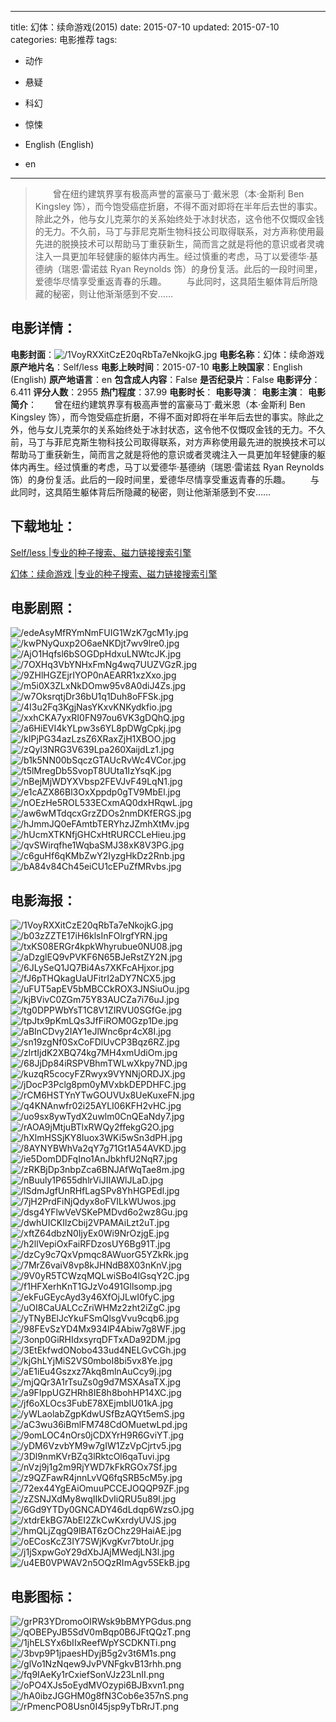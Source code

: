 
---
title: 幻体：续命游戏(2015)
date: 2015-07-10
updated: 2015-07-10
categories: 电影推荐
tags:
- 动作
- 悬疑
- 科幻
- 惊悚

- English (English)
- en
---


> 　　曾在纽约建筑界享有极高声誉的富豪马丁·戴米恩（本·金斯利 Ben Kingsley 饰），而今饱受癌症折磨，不得不面对即将在半年后去世的事实。除此之外，他与女儿克莱尔的关系始终处于冰封状态，这令他不仅慨叹金钱的无力。不久前，马丁与菲尼克斯生物科技公司取得联系，对方声称使用最先进的脱换技术可以帮助马丁重获新生，简而言之就是将他的意识或者灵魂注入一具更加年轻健康的躯体内再生。经过慎重的考虑，马丁以爱德华·基德纳（瑞恩·雷诺兹 Ryan Reynolds 饰）的身份复活。此后的一段时间里，爱德华尽情享受重返青春的乐趣。 　　与此同时，这具陌生躯体背后所隐藏的秘密，则让他渐渐感到不安……

## **电影详情**：

**电影封面**：<img src="https://image.tmdb.org/t/p/w200/1VoyRXXitCzE20qRbTa7eNkojkG.jpg" alt="/1VoyRXXitCzE20qRbTa7eNkojkG.jpg" title="/1VoyRXXitCzE20qRbTa7eNkojkG.jpg">
**电影名称**：幻体：续命游戏
**原产地片名**：Self/less
**电影上映时间**：2015-07-10
**电影上映国家**：English (English)
**原产地语言**：en
**包含成人内容**：False
**是否纪录片**：False
**电影评分**：6.411
**评分人数**：2955
**热门程度**：37.99
**电影时长**：
**电影导演**：
**电影主演**：
**电影简介**：　　曾在纽约建筑界享有极高声誉的富豪马丁·戴米恩（本·金斯利 Ben Kingsley 饰），而今饱受癌症折磨，不得不面对即将在半年后去世的事实。除此之外，他与女儿克莱尔的关系始终处于冰封状态，这令他不仅慨叹金钱的无力。不久前，马丁与菲尼克斯生物科技公司取得联系，对方声称使用最先进的脱换技术可以帮助马丁重获新生，简而言之就是将他的意识或者灵魂注入一具更加年轻健康的躯体内再生。经过慎重的考虑，马丁以爱德华·基德纳（瑞恩·雷诺兹 Ryan Reynolds 饰）的身份复活。此后的一段时间里，爱德华尽情享受重返青春的乐趣。 　　与此同时，这具陌生躯体背后所隐藏的秘密，则让他渐渐感到不安……

## **下载地址**：
[Self/less |专业的种子搜索、磁力链接搜索引擎](https://movie.amd794.com:2083/?search=Self/less&ordering=&mode=match_phrase&page_size=10&page=1)

[幻体：续命游戏 |专业的种子搜索、磁力链接搜索引擎](https://movie.amd794.com:2083/?search=%E5%B9%BB%E4%BD%93%EF%BC%9A%E7%BB%AD%E5%91%BD%E6%B8%B8%E6%88%8F&ordering=&mode=match_phrase&page_size=10&page=1)
 

## **电影剧照**：
<img src="https://image.tmdb.org/t/p/original/edeAsyMfRYmNmFUIG1WzK7gcM1y.jpg" alt="/edeAsyMfRYmNmFUIG1WzK7gcM1y.jpg" title="/edeAsyMfRYmNmFUIG1WzK7gcM1y.jpg"><img src="https://image.tmdb.org/t/p/original/kwPNyQuxp2O6aeNKDjt7wv9lre0.jpg" alt="/kwPNyQuxp2O6aeNKDjt7wv9lre0.jpg" title="/kwPNyQuxp2O6aeNKDjt7wv9lre0.jpg"><img src="https://image.tmdb.org/t/p/original/AjO1Hqfsl6bSOGDpHdxuLNWtcJK.jpg" alt="/AjO1Hqfsl6bSOGDpHdxuLNWtcJK.jpg" title="/AjO1Hqfsl6bSOGDpHdxuLNWtcJK.jpg"><img src="https://image.tmdb.org/t/p/original/7OXHq3VbYNHxFmNg4wq7UUZVGzR.jpg" alt="/7OXHq3VbYNHxFmNg4wq7UUZVGzR.jpg" title="/7OXHq3VbYNHxFmNg4wq7UUZVGzR.jpg"><img src="https://image.tmdb.org/t/p/original/9ZHlHGZEjrIYOP0nAEARR1xzXxo.jpg" alt="/9ZHlHGZEjrIYOP0nAEARR1xzXxo.jpg" title="/9ZHlHGZEjrIYOP0nAEARR1xzXxo.jpg"><img src="https://image.tmdb.org/t/p/original/m5i0X3ZLxNkDOmw95v8A0diJ4Zs.jpg" alt="/m5i0X3ZLxNkDOmw95v8A0diJ4Zs.jpg" title="/m5i0X3ZLxNkDOmw95v8A0diJ4Zs.jpg"><img src="https://image.tmdb.org/t/p/original/w7OksrqtjDr36bU1q1Duh8oFFSk.jpg" alt="/w7OksrqtjDr36bU1q1Duh8oFFSk.jpg" title="/w7OksrqtjDr36bU1q1Duh8oFFSk.jpg"><img src="https://image.tmdb.org/t/p/original/4I3u2Fq3KgjNasYKxvKNKydkfio.jpg" alt="/4I3u2Fq3KgjNasYKxvKNKydkfio.jpg" title="/4I3u2Fq3KgjNasYKxvKNKydkfio.jpg"><img src="https://image.tmdb.org/t/p/original/xxhCKA7yxRI0FN97ou6VK3gDQhQ.jpg" alt="/xxhCKA7yxRI0FN97ou6VK3gDQhQ.jpg" title="/xxhCKA7yxRI0FN97ou6VK3gDQhQ.jpg"><img src="https://image.tmdb.org/t/p/original/a6HiEVI4kYLpw3s6YL8pDWgCpkj.jpg" alt="/a6HiEVI4kYLpw3s6YL8pDWgCpkj.jpg" title="/a6HiEVI4kYLpw3s6YL8pDWgCpkj.jpg"><img src="https://image.tmdb.org/t/p/original/kIPjPG34azLzsZ6XRaxZjH1XBOO.jpg" alt="/kIPjPG34azLzsZ6XRaxZjH1XBOO.jpg" title="/kIPjPG34azLzsZ6XRaxZjH1XBOO.jpg"><img src="https://image.tmdb.org/t/p/original/zQyl3NRG3V639Lpa260XaijdLz1.jpg" alt="/zQyl3NRG3V639Lpa260XaijdLz1.jpg" title="/zQyl3NRG3V639Lpa260XaijdLz1.jpg"><img src="https://image.tmdb.org/t/p/original/b1k5NN00bSqczGTAUcRvWc4VCor.jpg" alt="/b1k5NN00bSqczGTAUcRvWc4VCor.jpg" title="/b1k5NN00bSqczGTAUcRvWc4VCor.jpg"><img src="https://image.tmdb.org/t/p/original/t5lMregDb5SvopT8UUta1IzYsqK.jpg" alt="/t5lMregDb5SvopT8UUta1IzYsqK.jpg" title="/t5lMregDb5SvopT8UUta1IzYsqK.jpg"><img src="https://image.tmdb.org/t/p/original/nBejMjWDYXVbsp2FEVJvF49LqN1.jpg" alt="/nBejMjWDYXVbsp2FEVJvF49LqN1.jpg" title="/nBejMjWDYXVbsp2FEVJvF49LqN1.jpg"><img src="https://image.tmdb.org/t/p/original/e1cAZX86Bl3OxXppdp0gTV9MbEl.jpg" alt="/e1cAZX86Bl3OxXppdp0gTV9MbEl.jpg" title="/e1cAZX86Bl3OxXppdp0gTV9MbEl.jpg"><img src="https://image.tmdb.org/t/p/original/nOEzHe5ROL533ECxmAQ0dxHRqwL.jpg" alt="/nOEzHe5ROL533ECxmAQ0dxHRqwL.jpg" title="/nOEzHe5ROL533ECxmAQ0dxHRqwL.jpg"><img src="https://image.tmdb.org/t/p/original/aw6wMTdqcxGrzZDOs2nmDKfERGS.jpg" alt="/aw6wMTdqcxGrzZDOs2nmDKfERGS.jpg" title="/aw6wMTdqcxGrzZDOs2nmDKfERGS.jpg"><img src="https://image.tmdb.org/t/p/original/hJmmJQ0eFAmtbTERYhzJZmhXtMv.jpg" alt="/hJmmJQ0eFAmtbTERYhzJZmhXtMv.jpg" title="/hJmmJQ0eFAmtbTERYhzJZmhXtMv.jpg"><img src="https://image.tmdb.org/t/p/original/hUcmXTKNfjGHCxHtRURCCLeHieu.jpg" alt="/hUcmXTKNfjGHCxHtRURCCLeHieu.jpg" title="/hUcmXTKNfjGHCxHtRURCCLeHieu.jpg"><img src="https://image.tmdb.org/t/p/original/qvSWirqfhe1WqbaSMJ38xK8V3PG.jpg" alt="/qvSWirqfhe1WqbaSMJ38xK8V3PG.jpg" title="/qvSWirqfhe1WqbaSMJ38xK8V3PG.jpg"><img src="https://image.tmdb.org/t/p/original/c6guHf6qKMbZwY2IyzgHkDz2Rnb.jpg" alt="/c6guHf6qKMbZwY2IyzgHkDz2Rnb.jpg" title="/c6guHf6qKMbZwY2IyzgHkDz2Rnb.jpg"><img src="https://image.tmdb.org/t/p/original/bA84v84Ch45eiCU1cEPuZfMRvbs.jpg" alt="/bA84v84Ch45eiCU1cEPuZfMRvbs.jpg" title="/bA84v84Ch45eiCU1cEPuZfMRvbs.jpg">

## **电影海报**：
<img src="https://image.tmdb.org/t/p/original/1VoyRXXitCzE20qRbTa7eNkojkG.jpg" alt="/1VoyRXXitCzE20qRbTa7eNkojkG.jpg" title="/1VoyRXXitCzE20qRbTa7eNkojkG.jpg"><img src="https://image.tmdb.org/t/p/original/b03zZZTE17iH6klsInFOlrgfYRN.jpg" alt="/b03zZZTE17iH6klsInFOlrgfYRN.jpg" title="/b03zZZTE17iH6klsInFOlrgfYRN.jpg"><img src="https://image.tmdb.org/t/p/original/txKS08ERGr4kpkWhyrubue0NU08.jpg" alt="/txKS08ERGr4kpkWhyrubue0NU08.jpg" title="/txKS08ERGr4kpkWhyrubue0NU08.jpg"><img src="https://image.tmdb.org/t/p/original/aDzglEQ9vPVKF6N65BJeRstZY2N.jpg" alt="/aDzglEQ9vPVKF6N65BJeRstZY2N.jpg" title="/aDzglEQ9vPVKF6N65BJeRstZY2N.jpg"><img src="https://image.tmdb.org/t/p/original/6JLySeQ1JQ7Bi4As7XKFcAHjxor.jpg" alt="/6JLySeQ1JQ7Bi4As7XKFcAHjxor.jpg" title="/6JLySeQ1JQ7Bi4As7XKFcAHjxor.jpg"><img src="https://image.tmdb.org/t/p/original/fJ6pTHQkagUaUFitrI2aDY7NCX5.jpg" alt="/fJ6pTHQkagUaUFitrI2aDY7NCX5.jpg" title="/fJ6pTHQkagUaUFitrI2aDY7NCX5.jpg"><img src="https://image.tmdb.org/t/p/original/uFUT5apEV5bMBCCkROX3JNSiuOu.jpg" alt="/uFUT5apEV5bMBCCkROX3JNSiuOu.jpg" title="/uFUT5apEV5bMBCCkROX3JNSiuOu.jpg"><img src="https://image.tmdb.org/t/p/original/kjBVivC0ZGm75Y83AUCZa7i76uJ.jpg" alt="/kjBVivC0ZGm75Y83AUCZa7i76uJ.jpg" title="/kjBVivC0ZGm75Y83AUCZa7i76uJ.jpg"><img src="https://image.tmdb.org/t/p/original/tg0DPPWbYsT1C8V1ZIRVU0SGfGe.jpg" alt="/tg0DPPWbYsT1C8V1ZIRVU0SGfGe.jpg" title="/tg0DPPWbYsT1C8V1ZIRVU0SGfGe.jpg"><img src="https://image.tmdb.org/t/p/original/tpJtx9pKmLQs3JfFiROM0Gzp1De.jpg" alt="/tpJtx9pKmLQs3JfFiROM0Gzp1De.jpg" title="/tpJtx9pKmLQs3JfFiROM0Gzp1De.jpg"><img src="https://image.tmdb.org/t/p/original/aBInCDvy2IAY1eJlWnc6pr4cX8I.jpg" alt="/aBInCDvy2IAY1eJlWnc6pr4cX8I.jpg" title="/aBInCDvy2IAY1eJlWnc6pr4cX8I.jpg"><img src="https://image.tmdb.org/t/p/original/sn19zgNf0SxCoFDlUvCP3Bqz6RZ.jpg" alt="/sn19zgNf0SxCoFDlUvCP3Bqz6RZ.jpg" title="/sn19zgNf0SxCoFDlUvCP3Bqz6RZ.jpg"><img src="https://image.tmdb.org/t/p/original/zlrtIjdK2XBQ74kg7MH4xmUdiOm.jpg" alt="/zlrtIjdK2XBQ74kg7MH4xmUdiOm.jpg" title="/zlrtIjdK2XBQ74kg7MH4xmUdiOm.jpg"><img src="https://image.tmdb.org/t/p/original/68JjDp84iRSPVBhmTWLwXkpy7ND.jpg" alt="/68JjDp84iRSPVBhmTWLwXkpy7ND.jpg" title="/68JjDp84iRSPVBhmTWLwXkpy7ND.jpg"><img src="https://image.tmdb.org/t/p/original/kuzqR5cocyFZRwyx9VYNNjORDJX.jpg" alt="/kuzqR5cocyFZRwyx9VYNNjORDJX.jpg" title="/kuzqR5cocyFZRwyx9VYNNjORDJX.jpg"><img src="https://image.tmdb.org/t/p/original/jDocP3Pclg8pm0yMVxbkDEPDHFC.jpg" alt="/jDocP3Pclg8pm0yMVxbkDEPDHFC.jpg" title="/jDocP3Pclg8pm0yMVxbkDEPDHFC.jpg"><img src="https://image.tmdb.org/t/p/original/rCM6HSTYnYTwGOUVUx8UeKuxeFN.jpg" alt="/rCM6HSTYnYTwGOUVUx8UeKuxeFN.jpg" title="/rCM6HSTYnYTwGOUVUx8UeKuxeFN.jpg"><img src="https://image.tmdb.org/t/p/original/q4KNAnwfr02i25AYLI06KFH2vHC.jpg" alt="/q4KNAnwfr02i25AYLI06KFH2vHC.jpg" title="/q4KNAnwfr02i25AYLI06KFH2vHC.jpg"><img src="https://image.tmdb.org/t/p/original/uo9sx8ywTydX2uwlm0CnQEaNdy7.jpg" alt="/uo9sx8ywTydX2uwlm0CnQEaNdy7.jpg" title="/uo9sx8ywTydX2uwlm0CnQEaNdy7.jpg"><img src="https://image.tmdb.org/t/p/original/rAOA9jMtjuBTlxRWQy2ffekgG2O.jpg" alt="/rAOA9jMtjuBTlxRWQy2ffekgG2O.jpg" title="/rAOA9jMtjuBTlxRWQy2ffekgG2O.jpg"><img src="https://image.tmdb.org/t/p/original/hXlmHSSjKY8Iuox3WKi5wSn3dPH.jpg" alt="/hXlmHSSjKY8Iuox3WKi5wSn3dPH.jpg" title="/hXlmHSSjKY8Iuox3WKi5wSn3dPH.jpg"><img src="https://image.tmdb.org/t/p/original/8AYNYBWhVa2qY7g71Gt1A54AVKD.jpg" alt="/8AYNYBWhVa2qY7g71Gt1A54AVKD.jpg" title="/8AYNYBWhVa2qY7g71Gt1A54AVKD.jpg"><img src="https://image.tmdb.org/t/p/original/ie5DomDDFqIno1AnJbkhfU2NqR7.jpg" alt="/ie5DomDDFqIno1AnJbkhfU2NqR7.jpg" title="/ie5DomDDFqIno1AnJbkhfU2NqR7.jpg"><img src="https://image.tmdb.org/t/p/original/zRKBjDp3nbpZca6BNJAfWqTae8m.jpg" alt="/zRKBjDp3nbpZca6BNJAfWqTae8m.jpg" title="/zRKBjDp3nbpZca6BNJAfWqTae8m.jpg"><img src="https://image.tmdb.org/t/p/original/nBuuly1P655dhlrViJIIAWlJLaD.jpg" alt="/nBuuly1P655dhlrViJIIAWlJLaD.jpg" title="/nBuuly1P655dhlrViJIIAWlJLaD.jpg"><img src="https://image.tmdb.org/t/p/original/lSdmJgfUnRHfLagSPv8YhHGPEdl.jpg" alt="/lSdmJgfUnRHfLagSPv8YhHGPEdl.jpg" title="/lSdmJgfUnRHfLagSPv8YhHGPEdl.jpg"><img src="https://image.tmdb.org/t/p/original/7jH2PrdFiNjQdyx8oFVILkWUwos.jpg" alt="/7jH2PrdFiNjQdyx8oFVILkWUwos.jpg" title="/7jH2PrdFiNjQdyx8oFVILkWUwos.jpg"><img src="https://image.tmdb.org/t/p/original/dsg4YFlwVeVSKePMDvd6o2wz8Gu.jpg" alt="/dsg4YFlwVeVSKePMDvd6o2wz8Gu.jpg" title="/dsg4YFlwVeVSKePMDvd6o2wz8Gu.jpg"><img src="https://image.tmdb.org/t/p/original/dwhUICKIlzCbij2VPAMAiLzt2uT.jpg" alt="/dwhUICKIlzCbij2VPAMAiLzt2uT.jpg" title="/dwhUICKIlzCbij2VPAMAiLzt2uT.jpg"><img src="https://image.tmdb.org/t/p/original/xftZ64dbzN0IjyEx0Wi9NrOzjgE.jpg" alt="/xftZ64dbzN0IjyEx0Wi9NrOzjgE.jpg" title="/xftZ64dbzN0IjyEx0Wi9NrOzjgE.jpg"><img src="https://image.tmdb.org/t/p/original/h2llVepiOxFaiRFDzosUY6Bg91T.jpg" alt="/h2llVepiOxFaiRFDzosUY6Bg91T.jpg" title="/h2llVepiOxFaiRFDzosUY6Bg91T.jpg"><img src="https://image.tmdb.org/t/p/original/dzCy9c7QxVpmqc8AWuorG5YZkRk.jpg" alt="/dzCy9c7QxVpmqc8AWuorG5YZkRk.jpg" title="/dzCy9c7QxVpmqc8AWuorG5YZkRk.jpg"><img src="https://image.tmdb.org/t/p/original/7MrZ6vaiV8vp8kJHNdB8X03nKnV.jpg" alt="/7MrZ6vaiV8vp8kJHNdB8X03nKnV.jpg" title="/7MrZ6vaiV8vp8kJHNdB8X03nKnV.jpg"><img src="https://image.tmdb.org/t/p/original/9V0yR5TCWzqMQLwiSBo4lGsqY2C.jpg" alt="/9V0yR5TCWzqMQLwiSBo4lGsqY2C.jpg" title="/9V0yR5TCWzqMQLwiSBo4lGsqY2C.jpg"><img src="https://image.tmdb.org/t/p/original/f1HFXerhKnT1GJzVo491Gllsomp.jpg" alt="/f1HFXerhKnT1GJzVo491Gllsomp.jpg" title="/f1HFXerhKnT1GJzVo491Gllsomp.jpg"><img src="https://image.tmdb.org/t/p/original/ekFuGEycAyd3y46XfOjJLwI0fyC.jpg" alt="/ekFuGEycAyd3y46XfOjJLwI0fyC.jpg" title="/ekFuGEycAyd3y46XfOjJLwI0fyC.jpg"><img src="https://image.tmdb.org/t/p/original/uOI8CaUALCcZriWHMz2zht2iZgC.jpg" alt="/uOI8CaUALCcZriWHMz2zht2iZgC.jpg" title="/uOI8CaUALCcZriWHMz2zht2iZgC.jpg"><img src="https://image.tmdb.org/t/p/original/yTNyBElJcYkuFSmQlsgVvu9cqb6.jpg" alt="/yTNyBElJcYkuFSmQlsgVvu9cqb6.jpg" title="/yTNyBElJcYkuFSmQlsgVvu9cqb6.jpg"><img src="https://image.tmdb.org/t/p/original/98FEvSzYD4Mx934lP4Abiw7g8WF.jpg" alt="/98FEvSzYD4Mx934lP4Abiw7g8WF.jpg" title="/98FEvSzYD4Mx934lP4Abiw7g8WF.jpg"><img src="https://image.tmdb.org/t/p/original/3onp0GiRHIdxsyrqDFTxADa92DM.jpg" alt="/3onp0GiRHIdxsyrqDFTxADa92DM.jpg" title="/3onp0GiRHIdxsyrqDFTxADa92DM.jpg"><img src="https://image.tmdb.org/t/p/original/3EtEkfwdONobo433ud4NELGvCGh.jpg" alt="/3EtEkfwdONobo433ud4NELGvCGh.jpg" title="/3EtEkfwdONobo433ud4NELGvCGh.jpg"><img src="https://image.tmdb.org/t/p/original/kjGhLYjMiS2VS0mboI8bi5vx8Ye.jpg" alt="/kjGhLYjMiS2VS0mboI8bi5vx8Ye.jpg" title="/kjGhLYjMiS2VS0mboI8bi5vx8Ye.jpg"><img src="https://image.tmdb.org/t/p/original/aE1iEu4Gszxz7Akq8mlnAuCcy9j.jpg" alt="/aE1iEu4Gszxz7Akq8mlnAuCcy9j.jpg" title="/aE1iEu4Gszxz7Akq8mlnAuCcy9j.jpg"><img src="https://image.tmdb.org/t/p/original/mjQQr3A1rTsuZs0g9d7MSXAsaTX.jpg" alt="/mjQQr3A1rTsuZs0g9d7MSXAsaTX.jpg" title="/mjQQr3A1rTsuZs0g9d7MSXAsaTX.jpg"><img src="https://image.tmdb.org/t/p/original/a9FIppUGZHRh8IE8h8bohHP14XC.jpg" alt="/a9FIppUGZHRh8IE8h8bohHP14XC.jpg" title="/a9FIppUGZHRh8IE8h8bohHP14XC.jpg"><img src="https://image.tmdb.org/t/p/original/jf6oXLOcs3FubE78XEjmbIU01kA.jpg" alt="/jf6oXLOcs3FubE78XEjmbIU01kA.jpg" title="/jf6oXLOcs3FubE78XEjmbIU01kA.jpg"><img src="https://image.tmdb.org/t/p/original/yWLaolabZgpKdwUSfBzAQYt5emS.jpg" alt="/yWLaolabZgpKdwUSfBzAQYt5emS.jpg" title="/yWLaolabZgpKdwUSfBzAQYt5emS.jpg"><img src="https://image.tmdb.org/t/p/original/aC3wu36iBmlFM748CdOMuetwLpd.jpg" alt="/aC3wu36iBmlFM748CdOMuetwLpd.jpg" title="/aC3wu36iBmlFM748CdOMuetwLpd.jpg"><img src="https://image.tmdb.org/t/p/original/9omLOC4nOrs0jCDXYrH9R6GviYT.jpg" alt="/9omLOC4nOrs0jCDXYrH9R6GviYT.jpg" title="/9omLOC4nOrs0jCDXYrH9R6GviYT.jpg"><img src="https://image.tmdb.org/t/p/original/yDM6VzvbYM9w7gIW1ZzVpCjrtv5.jpg" alt="/yDM6VzvbYM9w7gIW1ZzVpCjrtv5.jpg" title="/yDM6VzvbYM9w7gIW1ZzVpCjrtv5.jpg"><img src="https://image.tmdb.org/t/p/original/3Dl9nmKVrBZq3lRktcOl6qaTuvi.jpg" alt="/3Dl9nmKVrBZq3lRktcOl6qaTuvi.jpg" title="/3Dl9nmKVrBZq3lRktcOl6qaTuvi.jpg"><img src="https://image.tmdb.org/t/p/original/nVzj9j1g2m9RjYWD7kFkRGOx7Sf.jpg" alt="/nVzj9j1g2m9RjYWD7kFkRGOx7Sf.jpg" title="/nVzj9j1g2m9RjYWD7kFkRGOx7Sf.jpg"><img src="https://image.tmdb.org/t/p/original/z9QZFawR4jnnLvVQ6fqSRB5cM5y.jpg" alt="/z9QZFawR4jnnLvVQ6fqSRB5cM5y.jpg" title="/z9QZFawR4jnnLvVQ6fqSRB5cM5y.jpg"><img src="https://image.tmdb.org/t/p/original/72ex44YgEAiOmuuPCCEJOQQP9ZF.jpg" alt="/72ex44YgEAiOmuuPCCEJOQQP9ZF.jpg" title="/72ex44YgEAiOmuuPCCEJOQQP9ZF.jpg"><img src="https://image.tmdb.org/t/p/original/zZSNJXdMy8wqIIkDvIiQRU5u89l.jpg" alt="/zZSNJXdMy8wqIIkDvIiQRU5u89l.jpg" title="/zZSNJXdMy8wqIIkDvIiQRU5u89l.jpg"><img src="https://image.tmdb.org/t/p/original/6Gd9YTDy0GNCADY46dLdqp6WzsO.jpg" alt="/6Gd9YTDy0GNCADY46dLdqp6WzsO.jpg" title="/6Gd9YTDy0GNCADY46dLdqp6WzsO.jpg"><img src="https://image.tmdb.org/t/p/original/xtdrEkBG7AbEI2ZkCwKxrdyUVJS.jpg" alt="/xtdrEkBG7AbEI2ZkCwKxrdyUVJS.jpg" title="/xtdrEkBG7AbEI2ZkCwKxrdyUVJS.jpg"><img src="https://image.tmdb.org/t/p/original/hmQLjZqgQ9lBAT6zOChz29HaiAE.jpg" alt="/hmQLjZqgQ9lBAT6zOChz29HaiAE.jpg" title="/hmQLjZqgQ9lBAT6zOChz29HaiAE.jpg"><img src="https://image.tmdb.org/t/p/original/oECosKcZ3IY7SWjKvgKvr7btoUr.jpg" alt="/oECosKcZ3IY7SWjKvgKvr7btoUr.jpg" title="/oECosKcZ3IY7SWjKvgKvr7btoUr.jpg"><img src="https://image.tmdb.org/t/p/original/j1jSxpwGoY29dXbJAjMWedjLN3l.jpg" alt="/j1jSxpwGoY29dXbJAjMWedjLN3l.jpg" title="/j1jSxpwGoY29dXbJAjMWedjLN3l.jpg"><img src="https://image.tmdb.org/t/p/original/u4EB0VPWAV2n5OQzRImAgv5SEkB.jpg" alt="/u4EB0VPWAV2n5OQzRImAgv5SEkB.jpg" title="/u4EB0VPWAV2n5OQzRImAgv5SEkB.jpg">

## **电影图标**：
<img src="https://image.tmdb.org/t/p/original/grPR3YDromoOIRWsk9bBMYPGdus.png" alt="/grPR3YDromoOIRWsk9bBMYPGdus.png" title="/grPR3YDromoOIRWsk9bBMYPGdus.png"><img src="https://image.tmdb.org/t/p/original/qOBEPyJB5SdV0mBqp0B6JFtQQzT.png" alt="/qOBEPyJB5SdV0mBqp0B6JFtQQzT.png" title="/qOBEPyJB5SdV0mBqp0B6JFtQQzT.png"><img src="https://image.tmdb.org/t/p/original/1jhELSYx6bIIxReefWpYSCDKNTi.png" alt="/1jhELSYx6bIIxReefWpYSCDKNTi.png" title="/1jhELSYx6bIIxReefWpYSCDKNTi.png"><img src="https://image.tmdb.org/t/p/original/3bvp9P1jpaesHDyjB5g2v3t6M1s.png" alt="/3bvp9P1jpaesHDyjB5g2v3t6M1s.png" title="/3bvp9P1jpaesHDyjB5g2v3t6M1s.png"><img src="https://image.tmdb.org/t/p/original/glVo1NzNqew9JvPVNFgkvB13rhh.png" alt="/glVo1NzNqew9JvPVNFgkvB13rhh.png" title="/glVo1NzNqew9JvPVNFgkvB13rhh.png"><img src="https://image.tmdb.org/t/p/original/fq9IAeKy1rCxiefSonVJz23LnII.png" alt="/fq9IAeKy1rCxiefSonVJz23LnII.png" title="/fq9IAeKy1rCxiefSonVJz23LnII.png"><img src="https://image.tmdb.org/t/p/original/oPO4XJs5oEydMVOzypi6BJBxvn1.png" alt="/oPO4XJs5oEydMVOzypi6BJBxvn1.png" title="/oPO4XJs5oEydMVOzypi6BJBxvn1.png"><img src="https://image.tmdb.org/t/p/original/hA0ibzJGGHM0g8fN3Cob6e357nS.png" alt="/hA0ibzJGGHM0g8fN3Cob6e357nS.png" title="/hA0ibzJGGHM0g8fN3Cob6e357nS.png"><img src="https://image.tmdb.org/t/p/original/rPmencPO8Usn0I45jsp9yTbRrJT.png" alt="/rPmencPO8Usn0I45jsp9yTbRrJT.png" title="/rPmencPO8Usn0I45jsp9yTbRrJT.png">
